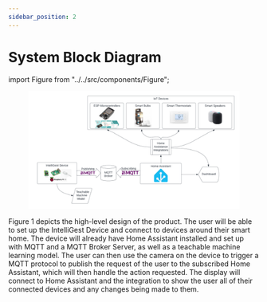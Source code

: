 ```yaml
---
sidebar_position: 2
---
```


# System Block Diagram
import Figure from "../../src/components/Figure";

<Figure caption={"Figure 1. High-level design of the IntelliGest System application."}>

![IntelliGest System Block Diagram](../../IntelliGestSystemDiagram.png)

</Figure>

Figure 1 depicts the high-level design of the product. The user will be able to set up the IntelliGest Device and connect to devices around their smart home. The device will already have Home Assistant installed and set up with MQTT and a MQTT Broker Server, as well as a teachable machine learning model. The user can then use the camera on the device to trigger a MQTT protocol to publish the request of the user to the subscribed Home Assistant, which will then handle the action requested. The display will connect to Home Assistant and the integration to show the user all of their connected devices and any changes being made to them.
